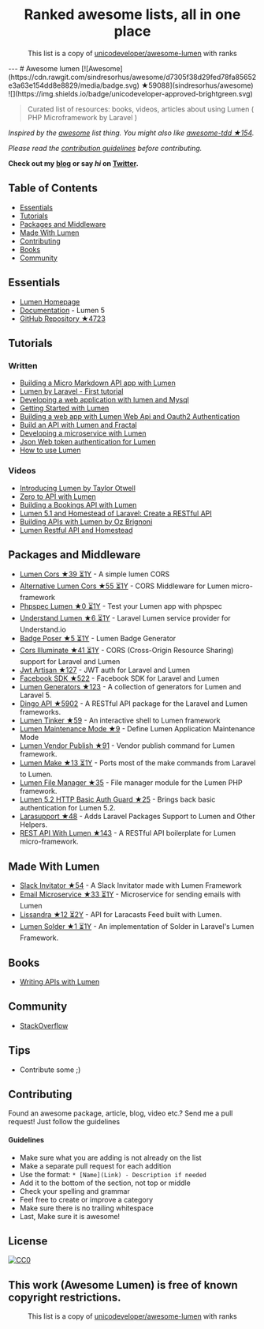 <h1 align="center">
Ranked awesome lists, all in one place
</h1>
<p align="center">
	This list is a copy of <a href="unicodeveloper/awesome-lumen">unicodeveloper/awesome-lumen</a> with ranks
</p>
---
# Awesome lumen [![Awesome](https://cdn.rawgit.com/sindresorhus/awesome/d7305f38d29fed78fa85652e3a63e154dd8e8829/media/badge.svg) ★59088](sindresorhus/awesome) ![](https://img.shields.io/badge/unicodeveloper-approved-brightgreen.svg)

> Curated list of resources: books, videos, articles about using Lumen ( PHP Microframework by Laravel )

*Inspired by the [awesome](https://github.com/sindresorhus/awesome) list thing. You might also like [awesome-tdd ★154](unicodeveloper/awesome-tdd).*

*Please read the [contribution guidelines](#guidelines) before contributing.*

**Check out my [blog](https://goodheads.io) or say *hi* on [Twitter](https://twitter.com/unicodeveloper).**

## Table of Contents

- [Essentials](#essentials)
- [Tutorials](#tutorials)
- [Packages and Middleware](#packages-and-middleware)
- [Made With Lumen](#made-with-lumen)
- [Contributing](#contributing)
- [Books](#books)
- [Community](#community)

## Essentials
* [Lumen Homepage](https://lumen.laravel.com/)
* [Documentation](https://lumen.laravel.com/docs/5.2) - Lumen 5
* [GitHub Repository ★4723](laravel/lumen)


## Tutorials

### Written
* [Building a Micro Markdown API app with Lumen](http://www.sitepoint.com/building-micro-markdown-api-app-lumen/)
* [Lumen by Laravel - First tutorial](https://www.codetutorial.io/lumen-first-tutorial/)
* [Developing a web application with lumen and Mysql](http://loige.co/developing-a-web-application-with-lumen-and-mysql/)
* [Getting Started with Lumen](http://wern-ancheta.com/blog/2015/05/09/getting-started-with-lumen/)
* [Building a web app with Lumen Web Api and Oauth2 Authentication ](http://esbenp.github.io/2015/05/26/lumen-web-api-oauth-2-authentication/)
* [Build an API with Lumen and Fractal](http://laravelista.com/build-an-api-with-lumen-and-fractal/)
* [Developing a microservice with Lumen](http://goodheads.io/2015/06/19/developing-a-micro-service-with-lumen/)
* [Json Web token authentication for Lumen](https://laravelista.com/posts/json-web-token-authentication-for-lumen)
* [How to use Lumen](http://codelution.com/resource/framework/how-to-use-lumen-by-laravel/)


### Videos
* [Introducing Lumen by Taylor Otwell](https://laracasts.com/lessons/introducing-lumen)
* [Zero to API with Lumen](https://www.youtube.com/watch?v=ZetUes4lygA)
* [Building a Bookings API with Lumen](https://www.youtube.com/watch?v=oENnw5BxKvA)
* [Lumen 5.1 and Homestead of Laravel: Create a RESTful API](https://www.youtube.com/watch?v=BV7rmvPJZQk)
* [Building APIs with Lumen by Oz Brignoni](https://www.youtube.com/watch?v=br2O_WDXaKk)
* [Lumen Restful API and Homestead](https://www.udemy.com/lumen-restful-api-and-homestead-for-lumen-by-laravel-and-php/)


## Packages and Middleware
* [Lumen Cors ★39 ⏳1Y](vluzrmos/lumen-cors) - A simple lumen CORS
* [Alternative Lumen Cors ★55 ⏳1Y](palanik/lumen-cors) - CORS Middleware for Lumen micro-framework
* [Phpspec Lumen ★0 ⏳1Y](pmartelletti/phpspec-lumen) - Test your Lumen app with phpspec
* [Understand Lumen ★6 ⏳1Y](understand/understand-lumen) - Laravel Lumen service provider for Understand.io
* [Badge Poser ★5 ⏳1Y](vluzrmos/laravel-badge-poser) - Lumen Badge Generator
* [Cors Illuminate ★41 ⏳1Y](neomerx/cors-illuminate) - CORS (Cross-Origin Resource Sharing) support for Laravel and Lumen
* [Jwt Artisan ★127](generationtux/jwt-artisan) - JWT auth for Laravel and Lumen
* [Facebook SDK ★522](SammyK/LaravelFacebookSdk) - Facebook SDK for Laravel and Lumen
* [Lumen Generators ★123](webNeat/lumen-generators) - A collection of generators for Lumen and Laravel 5.
* [Dingo API ★5902](dingo/api) - A RESTful API package for the Laravel and Lumen frameworks.
* [Lumen Tinker ★59](vluzrmos/lumen-tinker) - An interactive shell to Lumen framework
* [Lumen Maintenance Mode ★9](rdehnhardt/lumen-maintenance-mode) - Define Lumen Application Maintenance Mode
* [Lumen Vendor Publish ★91](laravelista/lumen-vendor-publish) - Vendor publish command for Lumen framework.
* [Lumen Make ★13 ⏳1Y](michaelbonds/lumen-make) - Ports most of the make commands from Laravel to Lumen. 
* [Lumen File Manager ★35](nordsoftware/lumen-file-manager) - File manager module for the Lumen PHP framework.
* [Lumen 5.2 HTTP Basic Auth Guard ★25](arubacao/http-basic-auth-guard) - Brings back basic authentication for Lumen 5.2.
* [Larasupport ★48](irazasyed/larasupport) - Adds Laravel Packages Support to Lumen and Other Helpers.
* [REST API With Lumen ★143](hasib32/rest-api-with-lumen) - A RESTful API boilerplate for Lumen micro-framework.


## Made With Lumen
* [Slack Invitator ★54](vluzrmos/lumen-slackin) - A Slack Invitator made with Lumen Framework
* [Email Microservice ★33 ⏳1Y](rlacerda83/lumen-email-microservice) - Microservice for sending emails with Lumen
* [Lissandra ★12 ⏳2Y](laravelista/Lissandra) - API for Laracasts Feed built with Lumen.
* [Lumen Solder ★1 ⏳1Y](TechnicPack/LumenSolder) - An implementation of Solder in Laravel's Lumen Framework.


## Books
* [Writing APIs with Lumen](https://leanpub.com/lumen-apis)

## Community
* [StackOverflow](http://stackoverflow.com/questions/tagged/lumen)

## Tips
* Contribute some ;)


## Contributing
Found an awesome package, article, blog, video etc.? Send me a pull request! Just follow the guidelines

#### Guidelines

* Make sure what you are adding is not already on the list
* Make a separate pull request for each addition
* Use the format: `* [Name](Link) - Description if needed`
* Add it to the bottom of the section, not top or middle
* Check your spelling and grammar
* Feel free to create or improve a category
* Make sure there is no trailing whitespace
* Last, Make sure it is awesome!


## License

[![CC0](https://i.creativecommons.org/p/zero/1.0/88x31.png)](https://creativecommons.org/publicdomain/zero/1.0/)

This work (Awesome Lumen) is free of known copyright restrictions.
---
<p align="center">
	This list is a copy of <a href="unicodeveloper/awesome-lumen">unicodeveloper/awesome-lumen</a> with ranks
</p>
<script>
  (function(i,s,o,g,r,a,m){i['GoogleAnalyticsObject']=r;i[r]=i[r]||function(){
  (i[r].q=i[r].q||[]).push(arguments)},i[r].l=1*new Date();a=s.createElement(o),
  m=s.getElementsByTagName(o)[0];a.async=1;a.src=g;m.parentNode.insertBefore(a,m)
  })(window,document,'script','https://www.google-analytics.com/analytics.js','ga');

  ga('create', 'UA-100705027-1', 'auto');
  ga('send', 'pageview');

</script>
